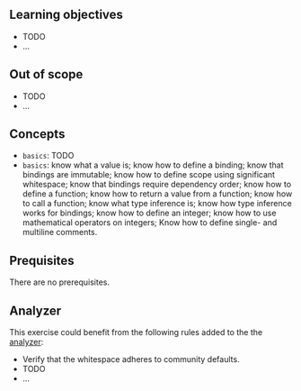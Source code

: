 ## Learning objectives

- TODO
- ...

## Out of scope

- TODO
- ...

## Concepts

- `basics`: TODO
- `basics`: know what a value is; know how to define a binding; know that bindings are immutable; know how to define scope using significant whitespace; know that bindings require dependency order; know how to define a function; know how to return a value from a function; know how to call a function; know what type inference is; know how type inference works for bindings; know how to define an integer; know how to use mathematical operators on integers; Know how to define single- and multiline comments.

## Prequisites

There are no prerequisites.

## Analyzer

This exercise could benefit from the following rules added to the the [analyzer][analyzer]:

- Verify that the whitespace adheres to community defaults.
- TODO
- ...

[analyzer]: https://github.com/exercism/elm-analyzer
